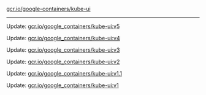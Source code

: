 [gcr.io/google-containers/kube-ui](https://hub.docker.com/r/cruse/kube-ui/tags/) 

----
Update: [gcr.io/google_containers/kube-ui:v5](https://hub.docker.com/r/cruse/kube-ui/tags/)

Update: [gcr.io/google_containers/kube-ui:v4](https://hub.docker.com/r/cruse/kube-ui/tags/)

Update: [gcr.io/google_containers/kube-ui:v3](https://hub.docker.com/r/cruse/kube-ui/tags/)

Update: [gcr.io/google_containers/kube-ui:v2](https://hub.docker.com/r/cruse/kube-ui/tags/)

Update: [gcr.io/google_containers/kube-ui:v1.1](https://hub.docker.com/r/cruse/kube-ui/tags/)

Update: [gcr.io/google_containers/kube-ui:v1](https://hub.docker.com/r/cruse/kube-ui/tags/)

